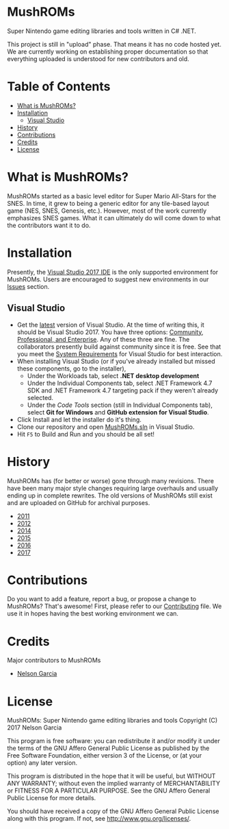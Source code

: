 # MushROMs
Super Nintendo game editing libraries and tools written in C# .NET.

This project is still in "upload" phase. That means it has no code hosted yet. We are currently working on establishing proper documentation so that everything uploaded is understood for new contributors and old.

# Table of Contents
* [What is MushROMs?](#what-is-mushroms)
* [Installation](#installation)
    * [Visual Studio](#visual-studio)
* [History](#history)
* [Contributions](#contributions)
* [Credits](#credits)
* [License](#license)

# What is MushROMs?
MushROMs started as a basic level editor for Super Mario All-Stars for the SNES. In time, it grew to being a generic editor for any tile-based layout game (NES, SNES, Genesis, etc.). However, most of the work currently emphasizes SNES games. What it can ultimately do will come down to what the contributors want it to do.

# Installation
Presently, the [Visual Studio 2017 IDE](https://www.visualstudio.com/en-us/news/releasenotes/vs2017-relnotes) is the only supported environment for MushROMs. Users are encouraged to suggest new environments in our [Issues](https://github.com/bonimy/MushROMs/issues) section.

## Visual Studio
* Get the [latest](https://www.visualstudio.com/downloads/) version of Visual Studio. At the time of writing this, it should be Visual Studio 2017. You have three options: [Community, Professional, and Enterprise](https://www.visualstudio.com/vs/compare/). Any of these three are fine. The collaborators presently build against community since it is free. See that you meet the [System Requirements](https://www.visualstudio.com/en-us/productinfo/vs2017-system-requirements-vs) for Visual Studio for best interaction.
* When installing Visual Studio (or if you've already installed but missed these components, go to the installer),
    - Under the Workloads tab, select **.NET desktop development**
    - Under the Individual Components tab, select .NET Framework 4.7 SDK and .NET Framework 4.7 targeting pack if they weren't already selected.
    - Under the _Code Tools_ section (still in Individual Components tab), select **Git for Windows** and **GitHub extension for Visual Studio**.
* Click Install and let the installer do it's thing.
* Clone our repository and open [MushROMs.sln](MushROMs.sln) in Visual Studio.
* Hit `F5` to Build and Run and you should be all set!

# History
MushROMs has (for better or worse) gone through many revisions. There have been many major style changes requiring large overhauls and usually ending up in complete rewrites. The old versions of MushROMs still exist and are uploaded on GitHub for archival purposes.
* [2011](https://github.com/bonimy/MushROMs-2011-Archive)
* [2012](https://github.com/bonimy/MushROMs-2012-Archive)
* [2014](https://github.com/bonimy/MushROMs-2014-Archive)
* [2015](https://github.com/bonimy/MushROMs-2015-Archive)
* [2016](https://github.com/bonimy/MushROMs-2016-Archive)
* [2017](https://github.com/bonimy/MushROMs-2017-Archive)

# Contributions
Do you want to add a feature, report a bug, or propose a change to MushROMs? That's awesome! First, please refer to our [Contributing](CONTRIBUTING.md) file. We use it in hopes having the best working environment we can.

# Credits
Major contributors to MushROMs
* [Nelson Garcia](https://github.com/bonimy)

# License
MushROMs: Super Nintendo game editing libraries and tools
Copyright (C) 2017 Nelson Garcia

This program is free software: you can redistribute it and/or modify
it under the terms of the GNU Affero General Public License as published
by the Free Software Foundation, either version 3 of the License, or
(at your option) any later version.

This program is distributed in the hope that it will be useful,
but WITHOUT ANY WARRANTY; without even the implied warranty of
MERCHANTABILITY or FITNESS FOR A PARTICULAR PURPOSE.  See the
GNU Affero General Public License for more details.

You should have received a copy of the GNU Affero General Public License
along with this program. If not, see http://www.gnu.org/licenses/.
